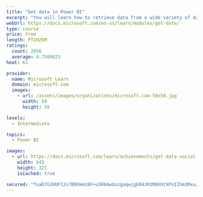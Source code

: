 ```yaml
---
title: "Get data in Power BI"
excerpt: "You will learn how to retrieve data from a wide variety of data sources, including Microsoft Excel, relational databases, and NoSQL data stores. You will also learn how to improve performance while retrieving data."
webUrl: https://docs.microsoft.com/en-us/learn/modules/get-data/
type: course
price: Free
length: PT1H25M
ratings:
  count: 2036
  average: 4.7509823
heat: 61

provider:
  name: Microsoft Learn
  domain: microsoft.com
  images:
    - url: /assets/images/organizations/microsoft.com-50x50.jpg
      width: 50
      height: 50

levels:
  - Intermediate

topics:
  - Power BI

images:
  - url: https://docs.microsoft.com/learn/achievements/get-data-social.png
    width: 643
    height: 321
    isCached: true

secured: "fuaD7G3HUFI2s7B9XmHz8F+uSR84wUuzgaqwjgE84zR1M6hhtXPnIIhm3Mxu/0HrnLkj6aZ+0zcBqsqPHbdiGn6sbQaP+kFUFLTlU5rMBqAZ4/HKJYp6wZGzH9jko8wxlD30MS/vBuI7fARCW6fG+R2LywRDrkicMr7WlxbBVhUF1skw1JIQD4CmEglQBRUuSBX3ZAxXPF/n05tjRBjufLxGx7SUd2q7d9WCEDAGdIjv3q2RdVzGqdINkNZg0V/T3gufyY/nTm44wUIYzZj//mzrOetMur38+qOowPfGsquy8w6zsejcIKwBHi91sy0cMRSSNxq6u8T8tjavCdlugkTV5IZy2WtlwDR2DL2I0jgATVuuGvu8cTdKyAiZSGDULu+/VZNjX45HuHrL8qvDPsZi0jBxdD7Wln98Fk9e0qE=;sTk7pk9UFhSWGFLy+OTN0w=="
---
```


